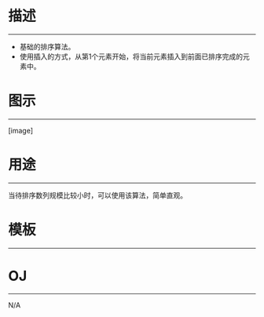 # 描述
-------------
* 基础的排序算法。
* 使用插入的方式，从第1个元素开始，将当前元素插入到前面已排序完成的元素中。

# 图示
----------
[image]

# 用途
------------
当待排序数列规模比较小时，可以使用该算法，简单直观。


# 模板
---------------



# OJ
-----
N/A
